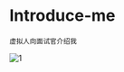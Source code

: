 # Introduce-me
  
	虚拟人向面试官介绍我
![1](https://github.com/cmdch2017/Introduce-me/assets/32605664/a65488ae-8393-4447-8b3e-a63e03d138aa)

